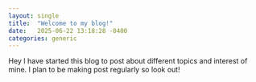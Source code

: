 ```yaml
---
layout: single
title:  "Welcome to my blog!"
date:   2025-06-22 13:18:28 -0400
categories: generic
---
```

Hey I have started this blog to post about different topics and interest of mine.
I plan to be making post regularly so look out!
